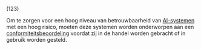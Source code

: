 (123)

Om te zorgen voor een hoog niveau van betrouwbaarheid van [AI-systemen](a3.md#^ai-systeem) met een hoog risico, moeten deze systemen worden onderworpen aan een [conformiteitsbeoordeling](a3.md#^conformiteitsbeoordeling) voordat zij in de handel worden gebracht of in gebruik worden gesteld.